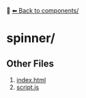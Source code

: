 📁 [⬅ Back to components/](../README.md)

# spinner/


## Other Files
1. [index.html](./index.html)
2. [script.js](./script.js)